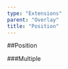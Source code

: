 ```yaml
---
type: "Extensions"
parent: "Overlay"
title: "Position"
---
```


##Position

<demo>
  <demovanilla src="inline/extensions/overlay/position">
  </demovanilla>
</demo>

###Multiple

<demo>
  <demovanilla src="inline/extensions/overlay/position-multiple">
  </demovanilla>
</demo>
